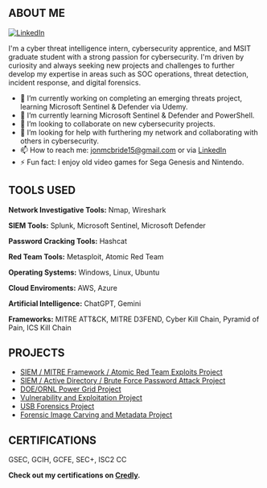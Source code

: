 ## ABOUT ME
[![LinkedIn](https://img.shields.io/badge/LinkedIn-Profile-blue)](https://www.linkedin.com/in/jmcbride7634/)

I'm a cyber threat intelligence intern, cybersecurity apprentice, and MSIT graduate student with a strong passion for cybersecurity. I'm driven by curiosity and always seeking new projects and challenges to further develop my expertise in areas such as SOC operations, threat detection, incident response, and digital forensics. 

- 🔭 I’m currently working on completing an emerging threats project, learning Microsoft Sentinel & Defender via Udemy.
- 🌱 I’m currently learning Microsoft Sentinel & Defender and PowerShell.
- 👯 I’m looking to collaborate on new cybersecurity projects.
- 🤔 I’m looking for help with furthering my network and collaborating with others in cybersecurity.
- 📫 How to reach me: jonmcbride15@gmail.com or via [LinkedIn](https://www.linkedin.com/in/jmcbride7634/)
- ⚡ Fun fact: I enjoy old video games for Sega Genesis and Nintendo.

## TOOLS USED

**Network Investigative Tools:** Nmap, Wireshark 

**SIEM Tools:** Splunk, Microsoft Sentinel, Microsoft Defender

**Password Cracking Tools:** Hashcat

**Red Team Tools:** Metasploit, Atomic Red Team

**Operating Systems:** Windows, Linux, Ubuntu

**Cloud Enviroments:** AWS, Azure

**Artificial Intelligence:** ChatGPT, Gemini

**Frameworks:** MITRE ATT&CK, MITRE D3FEND, Cyber Kill Chain, Pyramid of Pain, ICS Kill Chain

## PROJECTS

- [SIEM / MITRE Framework / Atomic Red Team Exploits Project](https://github.com/JonSecOps/SIEM-MITRE-Framework-Atomic-Red-Team-Exploit-Project)
- [SIEM / Active Directory / Brute Force Password Attack Project](https://github.com/JonSecOps/SIEM-Active-Directory-Brute-Force-Password-Attack-Project)
- [DOE/ORNL Power Grid Project](https://github.com/JonSecOps/DOE-ORNL-Power-Grid-Project)
- [Vulnerability and Exploitation Project](https://github.com/JonSecOps/Vulnerability-and-Exploitation-Project)
- [USB Forensics Project](https://github.com/JonSecOps/USB-Forensics-Project)
- [Forensic Image Carving and Metadata Project](https://github.com/JonSecOps/Forensic-Image-Carving-and-Metadata-Project)

## CERTIFICATIONS
GSEC, GCIH, GCFE, SEC+, ISC2 CC


**Check out my certifications on [Credly](https://www.credly.com/users/jonathan-mcbride.9c73a063).**












<!--
**JonSecOps/JonSecOps** is a ✨ _special_ ✨ repository because its `README.md` (this file) appears on your GitHub profile.

Here are some ideas to get you started:

- 🔭 I’m currently working on ...
- 🌱 I’m currently learning ...
- 👯 I’m looking to collaborate on ...
- 🤔 I’m looking for help with ...
- 💬 Ask me about ...
- 📫 How to reach me: ...
- 😄 Pronouns: ...
- ⚡ Fun fact: ...
-->
